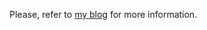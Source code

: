 Please, refer to [my blog](http://volonbolon.tumblr.com/post/1080236607/more-multitasking-in-ios-task-completion) for more information. 